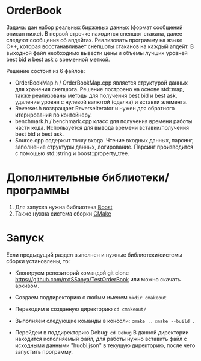 # OrderBook

Задача: дан набор реальных биржевых данных (формат сообщений описан ниже). В первой строчке находится снепшот стакана, далее следуют сообщения об апдейтах. Реализовать программу на языке C++, которая восстанавливает снепшоты стаканов на каждый апдейт. В выходной файл необходимо вывести цены и объемы лучших уровней best bid и best ask с временной меткой. 

Решение состоит из 6 файлов:
- OrderBookMap.h / OrderBookMap.cpp является структурой данных для хранения снепшота. Решение построено на основе std::map, также реализованы методы для получения best bid и best ask, удаление уровня с нулевой валютой (сделка) и вставки элемента.
- Reverser.h возвращает ReverseIterator и нужен для обратного итерирования по контейнеру.
- benchmark.h / benchmark.cpp класс для получения времени работы части кода. Используется для вывода времени вставки/получения best bid и best ask.
- Source.cpp содержит точку входа. Чтение входных данных, парсинг, заполнение структуры данных, логирование. Парсинг производится с помощью std::string и boost::property_tree.

# Дополнительные библиотеки/программы
1. Для запуска нужна библиотека [Boost](https://www.boost.org/)
2. Также нужна система сборки [CMake](https://cmake.org/download/)
# Запуск
Если предыдущий раздел выполнен и нужные библиотеки/системы сборки установлены, то:
- Клонируем репозиторий командой git clone https://github.com/nxtSSanya/TestOrderBook или можно скачать архивом.
- Создаем поддиректорию с любым именем 
`mkdir cmakeout`
- Переходим в созданную директорию 
`cd cmakeout/`
- Выполняем следующие команды в консоли:
`cmake ..`
`cmake --build .`

- Перейдем в поддиректорию Debug:
`cd Debug`
В данной директории находится исполняемый файл, для работы нужно вставить файл с исходными данными "huobi.json" в текущую директорию, после чего запустить программу.
